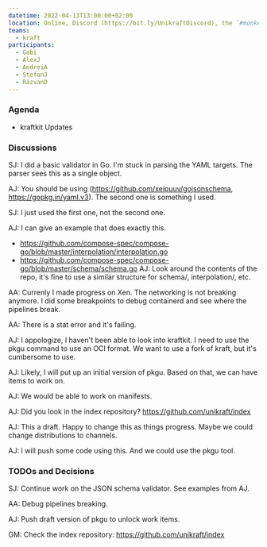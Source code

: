 ```yaml
---
datetime: 2022-04-13T13:00:00+02:00
location: Online, Discord (https://bit.ly/UnikraftDiscord), the `#monkey-business` voice channel
teams:
  - kraft
participants:
  - Gabi
  - AlexJ
  - AndreiA
  - ȘtefanJ
  - RăzvanD
---
```


### Agenda

* kraftkit Updates

### Discussions

SJ: I did a basic validator in Go.
I'm stuck in parsing the YAML targets.
The parser sees this as a single object.

AJ: You should be using (https://github.com/xeipuuv/gojsonschema, https://gopkg.in/yaml.v3).
The second one is something I used.

SJ: I just used the first one, not the second one.

AJ: I can give an example that does exactly this.
* https://github.com/compose-spec/compose-go/blob/master/interpolation/interpolation.go
* https://github.com/compose-spec/compose-go/blob/master/schema/schema.go
AJ: Look around the contents of the repo, it's fine to use a similar structure for schema/, interpolation/, etc.

AA: Currenly I made progress on Xen.
The networking is not breaking anymore.
I did some breakpoints to debug containerd and see where the pipelines break.

AA: There is a stat error and it's failing.

AJ: I appologize, I haven't been able to look into kraftkit.
I need to use the pkgu command to use an OCI format.
We want to use a fork of kraft, but it's cumbersome to use.

AJ: Likely, I will put up an initial version of pkgu.
Based on that, we can have items to work on.

AJ: We would be able to work on manifests.

AJ: Did you look in the index repository? https://github.com/unikraft/index

AJ: This a draft.
Happy to change this as things progress.
Maybe we could change distributions to channels.

AJ: I will push some code using this.
And we could use the pkgu tool.

### TODOs and Decisions

SJ: Continue work on the JSON schema validator.
See examples from AJ.

AA: Debug pipelines breaking.

AJ: Push draft version of pkgu to unlock work items.

GM: Check the index repository: https://github.com/unikraft/index
